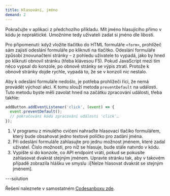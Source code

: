 ```yaml
---
title: Hlasování, jméno
demand: 2
---
```


Pokračujte v aplikaci z předchozího příkladu. Mít jméno hlasujícího přímo v kódu je nepraktické. Umožníme tedy uživateli zadat si jméno dle libosti.

Pro připomenutí: když vložíte tlačítko do HTML formuláře `<form>`, prohlížeč sám zajistí odeslání formuláře po kliknutí na tlačítko. Odeslání formuláře způsobí znovunačtení stránky – z pohledu uživatele to vypadá, jako by hned po kliknutí obnovil stránku (třeba klávesou F5). Pokud JavaScript mezi tím něco vypsal do konzole, po obnově stránky se výpis ztratí. Protože k obnově stránky dojde rychle, vypadá to, že se v konzoli nic nestalo.

Aby k odeslání formuláře nedošlo, je potřeba prohlížeči říci, že nemá provádět výchozí akci. K tomu slouží metoda `preventDefault` na události. Tuto metodu byste měli zavolat hned na začátku zpracování události, třeba takhle:

```javascript
addButton.addEventListener('click', (event) => {
  event.preventDefault();
  // pokračování kódu zpracování události 'click'…
});
```

1. V programu z minulého cvičení nahraďte hlasovací tlačíko formulářem, který bude obsahovat jedno textové políčko pro zadání jména.
1. Při odeslání formuláře zahlasujte pro jednu možnost jménem, které zadal uživatel. Číslo možnosti, pro niž se hlasuje, bude stále natvrdo v kódu.
1. Vypište si do konzole, co API endpoint vrátí, pokud se pokusíte zahlasovat dvakrát stejným jménem. Upravte stránku tak, aby v takovém případě zobrazila hlášku ve smyslu :i[Nelze hlasovat dvakrát se stejným jménem].

---solution

Řešení naleznete v samostatném [Codesanboxu zde](https://codesandbox.io/s/da-web-hlasovani-jmeno-olxgk5?file=/index.js).
